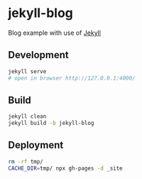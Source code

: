 # jekyll-blog

Blog example with use of [Jekyll](https://jekyllrb.com/)

## Development

```bash
jekyll serve
# open in browser http://127.0.0.1:4000/
```

## Build

```bash
jekyll clean
jekyll build -b jekyll-blog
```

## Deployment

```bash
rm -rf tmp/
CACHE_DIR=tmp/ npx gh-pages -d _site
```
